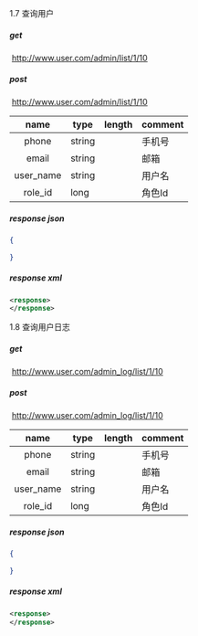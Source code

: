 1.7 查询用户


##### get

​	http://www.user.com/admin/list/1/10

##### post
​	http://www.user.com/admin/list/1/10

|  name   | type   | length | comment                    |
| :-----: | ------ | ------ | -------------------------- |
| phone | string |        | 手机号     |
| email | string |        | 邮箱   |
| user_name | string |        | 用户名       |
| role_id | long |        | 角色Id       |

##### response json
```json
{
    
}
```
##### response xml
```xml
<response>
</response>
```

1.8 查询用户日志

##### get

​	http://www.user.com/admin_log/list/1/10

##### post
​	http://www.user.com/admin_log/list/1/10

|  name   | type   | length | comment                    |
| :-----: | ------ | ------ | -------------------------- |
| phone | string |        | 手机号     |
| email | string |        | 邮箱   |
| user_name | string |        | 用户名       |
| role_id | long |        | 角色Id       |

##### response json
```json
{
    
}
```
##### response xml
```xml
<response>
</response>
```

